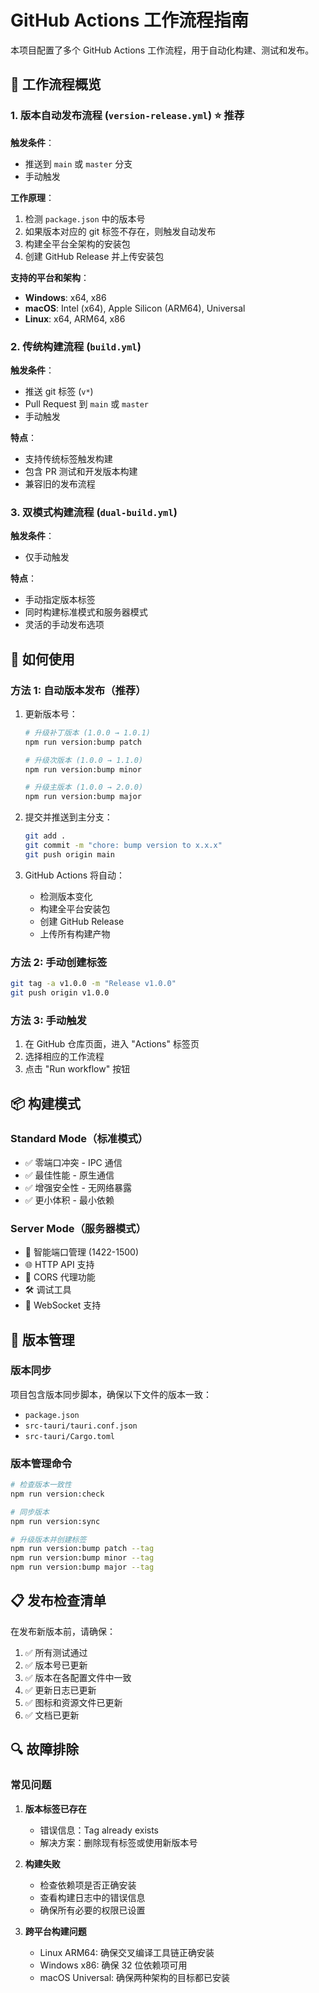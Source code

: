 # GitHub Actions 工作流程指南

本项目配置了多个 GitHub Actions 工作流程，用于自动化构建、测试和发布。

## 🔄 工作流程概览

### 1. 版本自动发布流程 (`version-release.yml`) ⭐ 推荐

**触发条件**：
- 推送到 `main` 或 `master` 分支
- 手动触发

**工作原理**：
1. 检测 `package.json` 中的版本号
2. 如果版本对应的 git 标签不存在，则触发自动发布
3. 构建全平台全架构的安装包
4. 创建 GitHub Release 并上传安装包

**支持的平台和架构**：
- **Windows**: x64, x86
- **macOS**: Intel (x64), Apple Silicon (ARM64), Universal
- **Linux**: x64, ARM64, x86

### 2. 传统构建流程 (`build.yml`)

**触发条件**：
- 推送 git 标签 (`v*`)
- Pull Request 到 `main` 或 `master`
- 手动触发

**特点**：
- 支持传统标签触发构建
- 包含 PR 测试和开发版本构建
- 兼容旧的发布流程

### 3. 双模式构建流程 (`dual-build.yml`)

**触发条件**：
- 仅手动触发

**特点**：
- 手动指定版本标签
- 同时构建标准模式和服务器模式
- 灵活的手动发布选项

## 🚀 如何使用

### 方法 1: 自动版本发布（推荐）

1. 更新版本号：
   ```bash
   # 升级补丁版本 (1.0.0 → 1.0.1)
   npm run version:bump patch
   
   # 升级次版本 (1.0.0 → 1.1.0)
   npm run version:bump minor
   
   # 升级主版本 (1.0.0 → 2.0.0)
   npm run version:bump major
   ```

2. 提交并推送到主分支：
   ```bash
   git add .
   git commit -m "chore: bump version to x.x.x"
   git push origin main
   ```

3. GitHub Actions 将自动：
   - 检测版本变化
   - 构建全平台安装包
   - 创建 GitHub Release
   - 上传所有构建产物

### 方法 2: 手动创建标签

```bash
git tag -a v1.0.0 -m "Release v1.0.0"
git push origin v1.0.0
```

### 方法 3: 手动触发

1. 在 GitHub 仓库页面，进入 "Actions" 标签页
2. 选择相应的工作流程
3. 点击 "Run workflow" 按钮

## 📦 构建模式

### Standard Mode（标准模式）
- ✅ 零端口冲突 - IPC 通信
- ✅ 最佳性能 - 原生通信  
- ✅ 增强安全性 - 无网络暴露
- ✅ 更小体积 - 最小依赖

### Server Mode（服务器模式）
- 🔌 智能端口管理 (1422-1500)
- 🌐 HTTP API 支持
- 🔄 CORS 代理功能
- 🛠️ 调试工具
- 📡 WebSocket 支持

## 🔧 版本管理

### 版本同步
项目包含版本同步脚本，确保以下文件的版本一致：
- `package.json`
- `src-tauri/tauri.conf.json`
- `src-tauri/Cargo.toml`

### 版本管理命令
```bash
# 检查版本一致性
npm run version:check

# 同步版本
npm run version:sync

# 升级版本并创建标签
npm run version:bump patch --tag
npm run version:bump minor --tag
npm run version:bump major --tag
```

## 📋 发布检查清单

在发布新版本前，请确保：

1. ✅ 所有测试通过
2. ✅ 版本号已更新
3. ✅ 版本在各配置文件中一致
4. ✅ 更新日志已更新
5. ✅ 图标和资源文件已更新
6. ✅ 文档已更新

## 🔍 故障排除

### 常见问题

1. **版本标签已存在**
   - 错误信息：Tag already exists
   - 解决方案：删除现有标签或使用新版本号

2. **构建失败**
   - 检查依赖项是否正确安装
   - 查看构建日志中的错误信息
   - 确保所有必要的权限已设置

3. **跨平台构建问题**
   - Linux ARM64: 确保交叉编译工具链正确安装
   - Windows x86: 确保 32 位依赖项可用
   - macOS Universal: 确保两种架构的目标都已安装